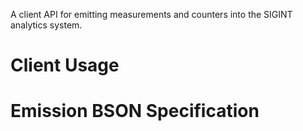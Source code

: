 A client API for emitting measurements and counters into the SIGINT analytics system.

Client Usage
============

Emission BSON Specification
===========================
